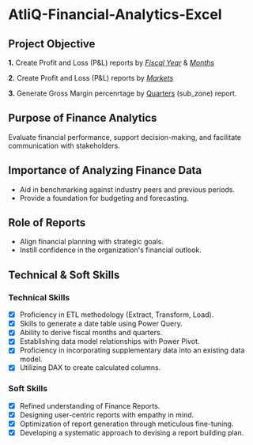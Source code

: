 # AtliQ-Financial-Analytics-Excel

## Project Objective

  **1.** Create Profit and Loss (P&L) reports by _[Fiscal Year](https://github.com/KunalGarodi/AtliQ-Finance-Analytics-Report/blob/main/P%26L%20Statement%20by%20Fiscal%20Year.pdf)_ & _[Months](https://github.com/KunalGarodi/AtliQ-Finance-Analytics-Report/blob/main/P%26L%20Statement%20by%20Fiscal%20Months.pdf)_ 

   **2.** Create Profit and Loss (P&L) reports by _[Markets](https://github.com/KunalGarodi/AtliQ-Finance-Analytics-Report/blob/main/P%26L%20Statement%20by%20Markets.pdf)_

   **3.** Generate Gross Margin percenrtage by [Quarters](https://github.com/KunalGarodi/AtliQ-Finance-Analytics-Excel/blob/main/Gross%20Margin%20%25%20by%20Quarters%20(sub_zone).pdf) (sub_zone) report.

## Purpose of Finance Analytics

Evaluate financial performance, support decision-making, and facilitate communication with stakeholders.

## Importance of Analyzing Finance Data

- Aid in benchmarking against industry peers and previous periods.
- Provide a foundation for budgeting and forecasting.

## Role of Reports

- Align financial planning with strategic goals.
- Instill confidence in the organization's financial outlook.

## Technical & Soft Skills

### Technical Skills

- [x]	Proficiency in ETL methodology (Extract, Transform, Load).
- [x]	Skills to generate a date table using Power Query.
- [x]	Ability to derive fiscal months and quarters.
- [x]	Establishing data model relationships with Power Pivot.
- [x]	Proficiency in incorporating supplementary data into an existing data model.
- [x]	Utilizing DAX to create calculated columns.

### Soft Skills

- [x]	Refined understanding of Finance Reports.
- [x]	Designing user-centric reports with empathy in mind.
- [x]	Optimization of report generation through meticulous fine-tuning.
- [x]	Developing a systematic approach to devising a report building plan.
